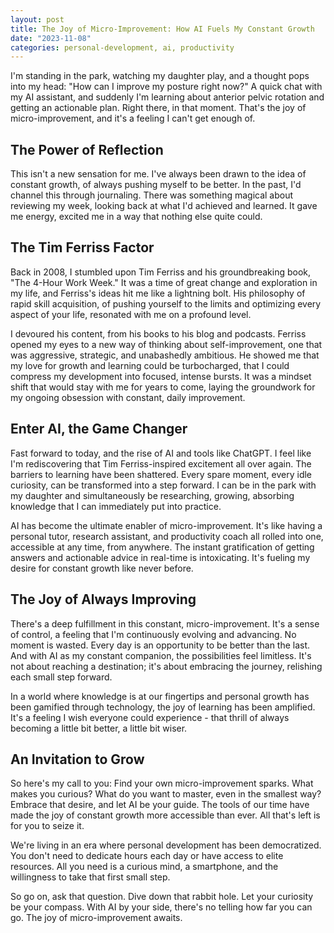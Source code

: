 ```yaml
---
layout: post
title: The Joy of Micro-Improvement: How AI Fuels My Constant Growth
date: "2023-11-08"
categories: personal-development, ai, productivity
---
```


I'm standing in the park, watching my daughter play, and a thought pops into my head: "How can I improve my posture right now?" A quick chat with my AI assistant, and suddenly I'm learning about anterior pelvic rotation and getting an actionable plan. Right there, in that moment. That's the joy of micro-improvement, and it's a feeling I can't get enough of.

## The Power of Reflection

This isn't a new sensation for me. I've always been drawn to the idea of constant growth, of always pushing myself to be better. In the past, I'd channel this through journaling. There was something magical about reviewing my week, looking back at what I'd achieved and learned. It gave me energy, excited me in a way that nothing else quite could.

## The Tim Ferriss Factor

Back in 2008, I stumbled upon Tim Ferriss and his groundbreaking book, "The 4-Hour Work Week." It was a time of great change and exploration in my life, and Ferriss's ideas hit me like a lightning bolt. His philosophy of rapid skill acquisition, of pushing yourself to the limits and optimizing every aspect of your life, resonated with me on a profound level.

I devoured his content, from his books to his blog and podcasts. Ferriss opened my eyes to a new way of thinking about self-improvement, one that was aggressive, strategic, and unabashedly ambitious. He showed me that my love for growth and learning could be turbocharged, that I could compress my development into focused, intense bursts. It was a mindset shift that would stay with me for years to come, laying the groundwork for my ongoing obsession with constant, daily improvement.

## Enter AI, the Game Changer

Fast forward to today, and the rise of AI and tools like ChatGPT. I feel like I'm rediscovering that Tim Ferriss-inspired excitement all over again. The barriers to learning have been shattered. Every spare moment, every idle curiosity, can be transformed into a step forward. I can be in the park with my daughter and simultaneously be researching, growing, absorbing knowledge that I can immediately put into practice.

AI has become the ultimate enabler of micro-improvement. It's like having a personal tutor, research assistant, and productivity coach all rolled into one, accessible at any time, from anywhere. The instant gratification of getting answers and actionable advice in real-time is intoxicating. It's fueling my desire for constant growth like never before.

## The Joy of Always Improving

There's a deep fulfillment in this constant, micro-improvement. It's a sense of control, a feeling that I'm continuously evolving and advancing. No moment is wasted. Every day is an opportunity to be better than the last. And with AI as my constant companion, the possibilities feel limitless. It's not about reaching a destination; it's about embracing the journey, relishing each small step forward.

In a world where knowledge is at our fingertips and personal growth has been gamified through technology, the joy of learning has been amplified. It's a feeling I wish everyone could experience - that thrill of always becoming a little bit better, a little bit wiser.

## An Invitation to Grow

So here's my call to you: Find your own micro-improvement sparks. What makes you curious? What do you want to master, even in the smallest way? Embrace that desire, and let AI be your guide. The tools of our time have made the joy of constant growth more accessible than ever. All that's left is for you to seize it.

We're living in an era where personal development has been democratized. You don't need to dedicate hours each day or have access to elite resources. All you need is a curious mind, a smartphone, and the willingness to take that first small step.

So go on, ask that question. Dive down that rabbit hole. Let your curiosity be your compass. With AI by your side, there's no telling how far you can go. The joy of micro-improvement awaits.
